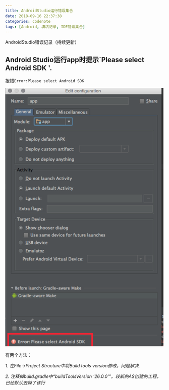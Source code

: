 ```yaml
---
title: AndroidStudio运行错误集合
date: 2018-09-16 22:37:38
categories: codenote
tags: [Android, 填坑记录, IDE错误集合]
---
```

AndroidStudio错误记录（持续更新）
<!--more-->
## Android Studio运行app时提示`Please select Android SDK '.

报错`Error:Please select Android SDK`

<img src="AndroidStudio运行错误集合/1.png">

有两个方法：

*1. 在File->Project Structure中将Build tools version修改，问题解决.* 

*2. 注释掉build.gradle中“buildToolsVersion '26.0.0'”。较新的AS创建的工程，已经默认去掉了该行*
